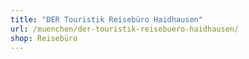 ```yaml
---
title: "DER Touristik Reisebüro Haidhausen"
url: /muenchen/der-touristik-reisebuero-haidhausen/
shop: Reisebüro
---
```

